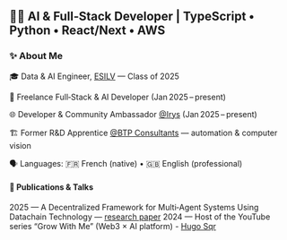 ## 👨‍💻 AI & Full‑Stack Developer | TypeScript • Python • React/Next • AWS

### ✨ About Me

🎓 Data & AI Engineer, <a href="https://www.esilv.fr/">ESILV</a> — Class of 2025

💼 Freelance Full‑Stack & AI Developer (Jan 2025 – present)

🌐 Developer & Community Ambassador <a href="https://irys.xyz/">@Irys</a> (Jan 2025 – present)

🏗️ Former R&D Apprentice <a href="https://www.btp-consultants.fr/">@BTP Consultants</a> — automation & computer vision

🗣️ Languages: 🇫🇷 French (native) • 🇬🇧 English (professional)

#### 📝 Publications & Talks

2025 — A Decentralized Framework for Multi‑Agent Systems Using Datachain Technology — <a href="https://trophe.net/article/A_Decentralized_Framework_for_Multi-Agent_Systems_Using_Datachain_Technology.pdf">research paper</a> 
2024 — Host of the YouTube series “Grow With Me” (Web3 × AI platform) - <a href="https://www.youtube.com/@Hugo-sqr">Hugo Sqr</a>

<!--
**Hugo-SEQUIER/Hugo-SEQUIER** is a ✨ _special_ ✨ repository because its `README.md` (this file) appears on your GitHub profile.

Here are some ideas to get you started:

- 🔭 I’m currently working on ...
- 🌱 I’m currently learning ...
- 👯 I’m looking to collaborate on ...
- 🤔 I’m looking for help with ...
- 💬 Ask me about ...
- 📫 How to reach me: ...
- 😄 Pronouns: ...
- ⚡ Fun fact: ...
-->
